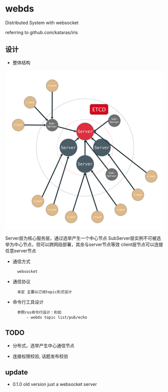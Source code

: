 # webds
Distributed System with websocket

referring to github.com/kataras/iris

## 设计

- 整体结构

![](doc/webds.png)

Server层为核心服务层，通过选举产生一个中心节点
SubServer层实例不可被选举为中心节点，但可以跨网段部署，其余与server节点等效
client层节点可以连接任意server节点

- 通信方式

        websocket

- 通信协议

        未定 主要以订阅topic形式设计

- 命令行工具设计

        参照ros命令行设计：形如
            - webds topic list/pub/echo

## TODO

- 分布式，选举产生中心通信节点

- 连接权限校验, 话题发布校验


## update

- 0.1.0 old version just a websocket server
